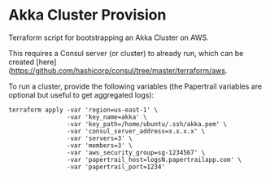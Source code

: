 # Akka Cluster Provision

Terraform script for bootstrapping an Akka Cluster on AWS.

This requires a Consul server (or cluster) to already run, which can be created [here](https://github.com/hashicorp/consul/tree/master/terraform/aws.

To run a cluster, provide the following variables (the Papertrail variables are optional but useful to get aggregated logs):

```shell
terraform apply -var 'region=us-east-1' \
                -var 'key_name=akka' \
                -var 'key_path=/home/ubuntu/.ssh/akka.pem' \
                -var 'consul_server_address=x.x.x.x' \
                -var 'servers=3' \
                -var 'members=3' \
                -var 'aws_security_group=sg-1234567' \
                -var 'papertrail_host=logsN.papertrailapp.com' \
                -var 'papertrail_port=1234'

```
